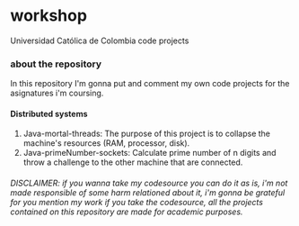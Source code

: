 # workshop
Universidad Católica de Colombia code projects

### about the repository
In this repository I'm gonna put and comment my own code projects for the asignatures i'm coursing.

#### Distributed systems
  1. Java-mortal-threads: The purpose of this project is to collapse the machine's resources (RAM, processor, disk).
  2. Java-primeNumber-sockets: Calculate prime number of n digits and throw a challenge to the other machine that are connected.

###### DISCLAIMER: if you wanna take my codesource you can do it as is, i'm not made responsible of some harm relationed about it, i'm gonna be grateful for you mention my work if you take the codesource, all the projects contained on this repository are made for academic purposes.
